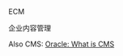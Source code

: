 ECM

企业内容管理

Also CMS: [Oracle: What is CMS](https://www.oracle.com/cn/content-management/what-is-cms/)
